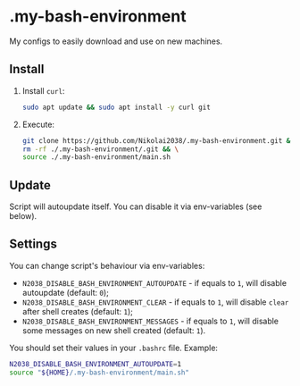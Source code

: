 # .my-bash-environment

My configs to easily download and use on new machines.

## Install

1. Install `curl`:

   ```bash
   sudo apt update && sudo apt install -y curl git
   ```

2. Execute:

    ```bash
   git clone https://github.com/Nikolai2038/.my-bash-environment.git && \
   rm -rf ./.my-bash-environment/.git && \
   source ./.my-bash-environment/main.sh
    ```

## Update

Script will autoupdate itself. You can disable it via env-variables (see below).

## Settings

You can change script's behaviour via env-variables:

- `N2038_DISABLE_BASH_ENVIRONMENT_AUTOUPDATE` - if equals to `1`, will disable autoupdate (default: `0`);
- `N2038_DISABLE_BASH_ENVIRONMENT_CLEAR` - if equals to `1`, will disable `clear` after shell creates (default: `1`);
- `N2038_DISABLE_BASH_ENVIRONMENT_MESSAGES` - if equals to `1`, will disable some messages on new shell created (default: `1`).

You should set their values in your `.bashrc` file. Example:

```bash
N2038_DISABLE_BASH_ENVIRONMENT_AUTOUPDATE=1
source "${HOME}/.my-bash-environment/main.sh"
```

